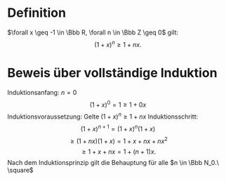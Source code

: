# Definition
$\forall x \geq -1 \in \Bbb R, \forall n \in \Bbb Z \geq 0$ gilt:
$$(1+x)^{n}\geq 1+nx.$$
# Beweis über vollständige Induktion
Induktionsanfang: $n = 0$
$$(1+x)^0 = 1 \geq 1 + 0x $$
Induktionsvoraussetzung: Gelte $(1+x)^n \geq 1 + nx$
Induktionsschritt:
$$ (1+x)^{n+1} = (1+x)^n(1+x) $$
$$ \geq (1+nx)(1+x) = 1 + x + nx + nx^2$$
$$ \geq 1 + x + nx = 1 + (n+1)x.$$
Nach dem Induktionsprinzip gilt die Behauptung für alle $n \in \Bbb N_0.\ \square$
